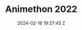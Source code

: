 ---
title: Animethon 2022
date: 2024-02-16 19:27:45 Z
gallerypath: /assets/images/gallery/animethon2022
headerimg: "/assets/images/background/news-about.webp"
homeimg: "assets/images/gallery/animethon2022/homeimg.webp"
layout: gallery
---